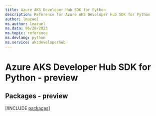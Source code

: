```yaml
---
title: Azure AKS Developer Hub SDK for Python
description: Reference for Azure AKS Developer Hub SDK for Python
author: lmazuel
ms.author: lmazuel
ms.data: 06/28/2023
ms.topic: reference
ms.devlang: python
ms.service: aksdeveloperhub
---
```

# Azure AKS Developer Hub SDK for Python - preview
## Packages - preview
[!INCLUDE [packages](aks-developer-hub-index.md)]
